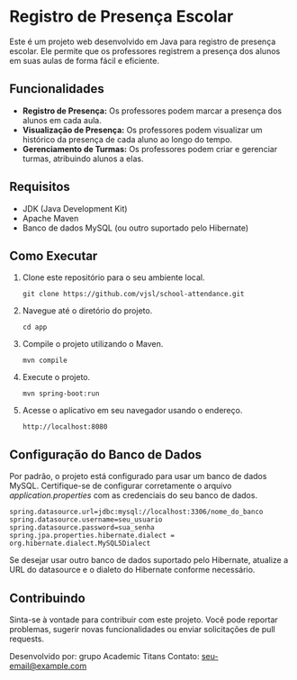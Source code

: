 # Registro de Presença Escolar

Este é um projeto web desenvolvido em Java para registro de presença escolar. Ele permite que os professores registrem a presença dos alunos em suas aulas de forma fácil e eficiente.

## Funcionalidades

- **Registro de Presença:** Os professores podem marcar a presença dos alunos em cada aula.
- **Visualização de Presença:** Os professores podem visualizar um histórico da presença de cada aluno ao longo do tempo.
- **Gerenciamento de Turmas:** Os professores podem criar e gerenciar turmas, atribuindo alunos a elas.

## Requisitos

- JDK (Java Development Kit)
- Apache Maven
- Banco de dados MySQL (ou outro suportado pelo Hibernate)

## Como Executar

1. Clone este repositório para o seu ambiente local.

   ``git clone https://github.com/vjsl/school-attendance.git``

2. Navegue até o diretório do projeto.

   ``cd app``

3. Compile o projeto utilizando o Maven.
   
   ``mvn compile``

4. Execute o projeto.

   ``mvn spring-boot:run``

5. Acesse o aplicativo em seu navegador usando o endereço.

   ``http://localhost:8080``

## Configuração do Banco de Dados
Por padrão, o projeto está configurado para usar um banco de dados MySQL. Certifique-se de configurar corretamente o arquivo *application.properties* com as credenciais do seu banco de dados.

`spring.datasource.url=jdbc:mysql://localhost:3306/nome_do_banco
spring.datasource.username=seu_usuario
spring.datasource.password=sua_senha
spring.jpa.properties.hibernate.dialect = org.hibernate.dialect.MySQL5Dialect`

Se desejar usar outro banco de dados suportado pelo Hibernate, atualize a URL do datasource e o dialeto do Hibernate conforme necessário.

## Contribuindo
Sinta-se à vontade para contribuir com este projeto. Você pode reportar problemas, sugerir novas funcionalidades ou enviar solicitações de pull requests.

Desenvolvido por: grupo Academic Titans
Contato: seu-email@example.com
